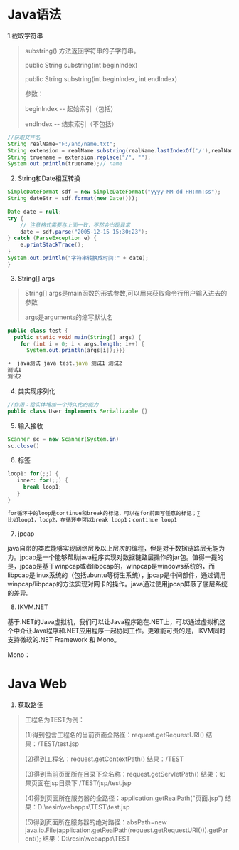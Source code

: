 # Java语法

1.截取字符串

> substring() 方法返回字符串的子字符串。
>
>
> public String substring(int beginIndex)
>
> public String substring(int beginIndex, int endIndex)
>
> 参数：
>
> beginIndex -- 起始索引（包括）
>
> endIndex -- 结束索引（不包括）

```java
//获取文件名
String realName="F:/and/name.txt";
String extension = realName.substring(realName.lastIndexOf('/'),realName.indexOf("."));
String truename = extension.replace("/", "");
System.out.println(truename);// name
```

2. String和Date相互转换

``` java
SimpleDateFormat sdf = new SimpleDateFormat("yyyy-MM-dd HH:mm:ss");
String dateStr = sdf.format(new Date()));
        
Date date = null;
try {
    // 注意格式需要与上面一致，不然会出现异常
    date = sdf.parse("2005-12-15 15:30:23");
} catch (ParseException e) {
    e.printStackTrace();
}
System.out.println("字符串转换成时间:" + date);
}
```

3. String[] args

> String[] args是main函数的形式参数,可以用来获取命令行用户输入进去的参数
>
> args是arguments的缩写默认名

```java
public class test {
  public static void main(String[] args) {
    for (int i = 0; i < args.length; i++) {
      System.out.println(args[i]);}}}
```

```js
➜  java测试 java test.java 测试1 测试2
测试1
测试2
```

4. 类实现序列化

```java
//作用：给实体增加一个持久化的能力
public class User implements Serializable {}
```

5. 输入接收

```java
Scanner sc = new Scanner(System.in)
sc.close()
```

6. 标签

```java
loop1: for(;;) {
   inner: for(;;) {
     break loop1;
   }
}

for循环中的loop是continue和break的标记，可以在for前面写任意的标记；∑
比如loop1，loop2，在循环中可以break loop1；continue loop1
```

7. jpcap

java自带的类库能够实现网络层及以上层次的编程，但是对于数据链路层无能为力。jpcap是一个能够帮助java程序实现对数据链路层操作的jar包。值得一提的是，jpcap是基于winpcap或者libpcap的，winpcap是windows系统的，而libpcap是linux系统的（包括ubuntu等衍生系统），jpcap是中间部件，通过调用winpcap/libpcap的方法实现对网卡的操作。java通过使用jpcap屏蔽了底层系统的差异。

8. IKVM.NET

基于.NET的Java虚拟机，我们可以让Java程序跑在.NET上，可以通过虚拟机这个中介让Java程序和.NET应用程序一起协同工作。更难能可贵的是，IKVM同时支持微软的.NET Framework 和 Mono。

Mono：

# Java Web

1. 获取路径

> 工程名为TEST为例：
>
> (1)得到包含工程名的当前页面全路径：request.getRequestURI()
> 结果：/TEST/test.jsp
>
> (2)得到工程名：request.getContextPath()
> 结果：/TEST
>
> (3)得到当前页面所在目录下全名称：request.getServletPath()
> 结果：如果页面在jsp目录下 /TEST/jsp/test.jsp
>
> (4)得到页面所在服务器的全路径：application.getRealPath("页面.jsp")
> 结果：D:\resin\webapps\TEST\test.jsp
>
> (5)得到页面所在服务器的绝对路径：absPath=new java.io.File(application.getRealPath(request.getRequestURI())).getParent();
> 结果：D:\resin\webapps\TEST
